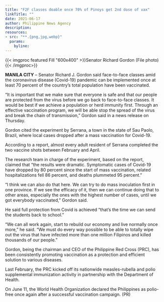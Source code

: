 ```yaml
---
title: "F2F classes doable once 70% of Pinoys get 2nd dose of vax"
linkTitle: ""
date: 2021-06-17
author: Philippine News Agency
description:
resources:
- src: "**.{png,jpg,webp}"
  params:
    byline: 
---
```

{{< imgproc featured Fill "600x400" >}}Senator Richard Gordon (File photo){{< /imgproc>}}

**MANILA CITY** – Senator Richard J. Gordon said face-to-face classes amid the coronavirus disease (Covid-19) pandemic can be implemented once at least 70 percent of the country’s total population have been vaccinated.

“It is important that we make sure that everyone is safe and that our people are protected from the virus before we go back to face-to-face classes. It would be best if we achieve a population or herd immunity first. Through an effective vaccination program, we will be able stop the spread of the virus and break the chain of transmission,” Gordon said in a news release on Thursday.

Gordon cited the experiment by Serrana, a town in the state of Sau Paolo, Brazil, where local cases dropped after a mass vaccination for Covid-19.

According to a report, almost every adult resident of Serrana completed the two vaccine shots between February and April.

The research team in charge of the experiment, based on the report, claimed that “the results were dramatic. Symptomatic cases of Covid-19 have dropped by 80 percent since the start of mass vaccination, related hospitalizations fell 86 percent, and deaths plummeted 95 percent.”

“I think we can also do that here. We can try to do mass inoculation first in one province. If we see the efficacy of it, then we can continue doing that to other areas, especially the ones with the highest number of cases, until we got everybody vaccinated,” Gordon said.

He said full protection from Covid is achieved “that’s the time we can send the students back to school.”

“We can all work again, start to rebuild our economy and live normally once more,” he said. “We must do every way possible to be able to totally wipe out the virus that have infected more than one million Filipinos and killed thousands of our people.”

Gordon, being the chairman and CEO of the Philippine Red Cross (PRC), has been consistently promoting vaccination as a protection and efficient solution to various diseases.

Last February, the PRC kicked off its nationwide measles-rubella and polio supplemental immunization activity in partnership with the Department of Health.

On June 11, the World Health Organization declared the Philippines as polio-free once again after a successful vaccination campaign. (PR)